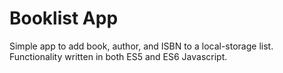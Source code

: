 # Booklist App
Simple app to add book, author, and ISBN to a local-storage list. Functionality written in both ES5 and ES6 Javascript.